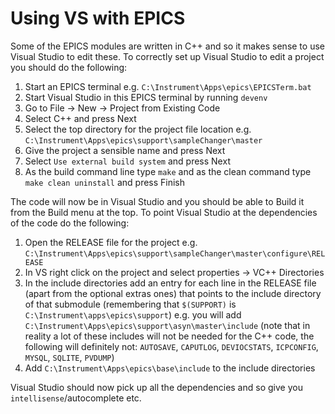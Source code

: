 # Using VS with EPICS

Some of the EPICS modules are written in C++ and so it makes sense to use Visual Studio to edit these. To correctly set up Visual Studio to edit a project you should do the following:

1. Start an EPICS terminal e.g. `C:\Instrument\Apps\epics\EPICSTerm.bat`
1. Start Visual Studio in this EPICS terminal by running `devenv`
1. Go to File -> New -> Project from Existing Code
1. Select C++ and press Next
1. Select the top directory for the project file location e.g. `C:\Instrument\Apps\epics\support\sampleChanger\master`
1. Give the project a sensible name and press Next
1. Select `Use external build system` and press Next
1. As the build command line type `make` and as the clean command type `make clean uninstall` and press Finish

The code will now be in Visual Studio and you should be able to Build it from the Build menu at the top. To point Visual Studio at the dependencies of the code do the following:

1. Open the RELEASE file for the project e.g. `C:\Instrument\Apps\epics\support\sampleChanger\master\configure\RELEASE`
1. In VS right click on the project and select properties -> VC++ Directories
1. In the include directories add an entry for each line in the RELEASE file (apart from the optional extras ones) that points to the include directory of that submodule (remembering that `$(SUPPORT)` is `C:\Instrument\apps\epics\support`) e.g. you will add `C:\Instrument\Apps\epics\support\asyn\master\include` (note that in reality a lot of these includes will not be needed for the C++ code, the following will definitely not: `AUTOSAVE`, `CAPUTLOG`, `DEVIOCSTATS`, `ICPCONFIG`, `MYSQL`, `SQLITE`, `PVDUMP`)
1. Add `C:\Instrument\Apps\epics\base\include` to the include directories

Visual Studio should now pick up all the dependencies and so give you `intellisense`/autocomplete etc.